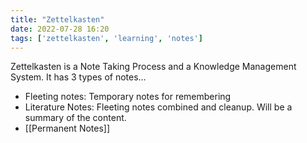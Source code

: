 ```yaml
---
title: "Zettelkasten" 
date: 2022-07-28 16:20
tags: ['zettelkasten', 'learning', 'notes']
---
```


Zettelkasten is a Note Taking Process and a Knowledge Management System. It has 3 types of notes…

- Fleeting notes: Temporary notes for remembering
- Literature Notes: Fleeting notes combined and cleanup. Will be a summary of the content.
- [[Permanent Notes]]
